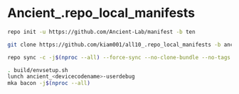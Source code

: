 # Ancient_.repo_local_manifests

```bash
repo init -u https://github.com/Ancient-Lab/manifest -b ten
``````
```bash
git clone https://github.com/kiam001/all10_.repo_local_manifests -b ancient .repo/local_manifests
```
```bash
repo sync -c -j$(nproc --all) --force-sync --no-clone-bundle --no-tags
```


```bash
. build/envsetup.sh
lunch ancient_<devicecodename>-userdebug
mka bacon -j$(nproc --all)
```
